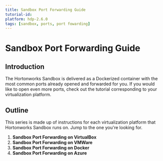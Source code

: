 ```yaml
---
title: Sandbox Port Forwarding Guide
tutorial-id:
platform: hdp-2.6.0
tags: [sandbox, ports, port fowarding]
---
```


# Sandbox Port Forwarding Guide

## Introduction

The Hortonworks Sandbox is delivered as a Dockerized container with the most common ports already opened and forwarded for you.  If you would like to open even more ports, check out the tutorial corresponding to your virtualization platform.

## Outline

This series is made up of instructions for each virtualization platform that Hortonworks Sandbox runs on.  Jump to the one you're looking for.

1.  **Sandbox Port Forwarding on VirtualBox**
2.  **Sandbox Port Forwarding on VMWare**
3.  **Sandbox Port Forwarding on Docker**
4.  **Sandbox Port Forwarding on Azure**
